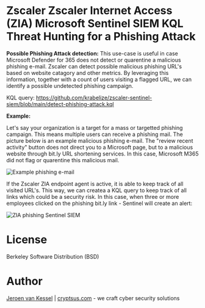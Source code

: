 # Zscaler Zscaler Internet Access (ZIA) Microsoft Sentinel SIEM KQL Threat Hunting for a Phishing Attack

**Possible Phishing Attack detection:**
This use-case is useful in case Microsoft Defender for 365 does not detect or quarentine a malicious phishing e-mail. Zscaler can detect possible malicious phishing URL's based on website catagory and other metrics. By leveraging this information, together with a count of users visiting a flagged URL, we can identify a possible undetected phishing campaign. 

KQL query: https://github.com/krabelize/zscaler-sentinel-siem/blob/main/detect-phishing-attack.kql

**Example:**

Let's say your organization is a target for a mass or targetted phishing campaign. This means multiple users can receive a phishing mail. The picture below is an example malicious phishing e-mail. The "review recent activity" button does not direct you to a Microsoft page, but to a malicious website through bit.ly URL shortening services. In this case, Microsoft M365 did not flag or quarentine this malicious mail.

![Example phishing e-mail](https://github.com/krabelize/zscaler-sentinel-siem/blob/main/phishing-mail.png)

If the Zscaler ZIA endpoint agent is active, it is able to keep track of all visited URL's. This way, we can createa a KQL query to keep track of all links which could be a security risk. In this case, when three or more employees clicked on the phishing bit.ly link - Sentinel will create an alert:

![ZIA phishing Sentinel SIEM](https://github.com/krabelize/zscaler-sentinel-siem/blob/main/zscaler-phishing-siem.jpeg)

# License
Berkeley Software Distribution (BSD)

# Author
[Jeroen van Kessel](https://twitter.com/jeroenvkessel) | [cryptsus.com](https://cryptsus.com) - we craft cyber security solutions
